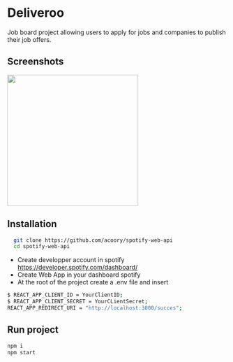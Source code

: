 # Deliveroo

Job board project allowing users to apply for jobs and companies to publish their job offers.

## Screenshots

<img src="https://i.ibb.co/3p47JHd/deliveroo.gif" width="300"/>

## Installation

```bash
  git clone https://github.com/acoory/spotify-web-api
  cd spotify-web-api
```

- Create developper account in spotify https://developer.spotify.com/dashboard/
- Create Web App in your dashboard spotify
- At the root of the project create a .env file and insert

```bash
$ REACT_APP_CLIENT_ID = YourClientID;
$ REACT_APP_CLIENT_SECRET = YourCLientSecret;
REACT_APP_REDIRECT_URI = "http://localhost:3000/succes";
```

## Run project

```bash
npm i
npm start
```
